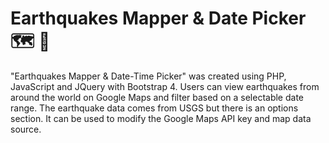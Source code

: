 # Earthquakes Mapper & Date Picker :world_map: :date:
"Earthquakes Mapper &amp; Date-Time Picker" was created using PHP, JavaScript and JQuery with Bootstrap 4. Users can view earthquakes from around the world on Google Maps and filter based on a selectable date range. The earthquake data comes from USGS but there is an options section. It can be used to modify the Google Maps API key and map data source.
